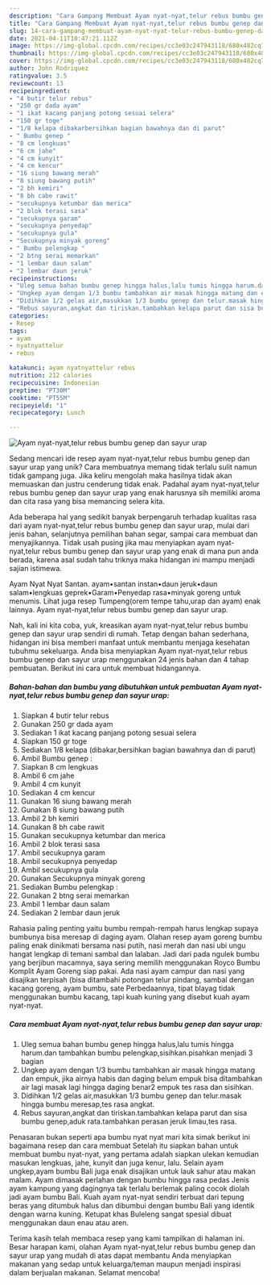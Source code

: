 ```yaml
---
description: "Cara Gampang Membuat Ayam nyat-nyat,telur rebus bumbu genep dan sayur urap Anti Gagal"
title: "Cara Gampang Membuat Ayam nyat-nyat,telur rebus bumbu genep dan sayur urap Anti Gagal"
slug: 14-cara-gampang-membuat-ayam-nyat-nyat-telur-rebus-bumbu-genep-dan-sayur-urap-anti-gagal
date: 2021-04-11T10:47:21.112Z
image: https://img-global.cpcdn.com/recipes/cc3e03c247943118/680x482cq70/ayam-nyat-nyattelur-rebus-bumbu-genep-dan-sayur-urap-foto-resep-utama.jpg
thumbnail: https://img-global.cpcdn.com/recipes/cc3e03c247943118/680x482cq70/ayam-nyat-nyattelur-rebus-bumbu-genep-dan-sayur-urap-foto-resep-utama.jpg
cover: https://img-global.cpcdn.com/recipes/cc3e03c247943118/680x482cq70/ayam-nyat-nyattelur-rebus-bumbu-genep-dan-sayur-urap-foto-resep-utama.jpg
author: John Rodriquez
ratingvalue: 3.5
reviewcount: 13
recipeingredient:
- "4 butir telur rebus"
- "250 gr dada ayam"
- "1 ikat kacang panjang potong sesuai selera"
- "150 gr toge"
- "1/8 kelapa dibakarbersihkan bagian bawahnya dan di parut"
- " Bumbu genep "
- "8 cm lengkuas"
- "6 cm jahe"
- "4 cm kunyit"
- "4 cm kencur"
- "16 siung bawang merah"
- "8 siung bawang putih"
- "2 bh kemiri"
- "8 bh cabe rawit"
- "secukupnya ketumbar dan merica"
- "2 blok terasi sasa"
- "secukupnya garam"
- "secukupnya penyedap"
- "secukupnya gula"
- "Secukupnya minyak goreng"
- " Bumbu pelengkap "
- "2 btng serai memarkan"
- "1 lembar daun salam"
- "2 lembar daun jeruk"
recipeinstructions:
- "Uleg semua bahan bumbu genep hingga halus,lalu tumis hingga harum.dan tambahkan bumbu pelengkap,sisihkan.pisahkan menjadi 3 bagian"
- "Ungkep ayam dengan 1/3 bumbu tambahkan air masak hingga matang dan empuk, jika airnya habis dan daging belum empuk bisa ditambahkan air lagi masak lagi hingga daging benar2 empuk tes rasa dan sisihkan."
- "Didihkan 1/2 gelas air,masukkan 1/3 bumbu genep dan telur.masak hingga bumbu meresap,tes rasa angkat."
- "Rebus sayuran,angkat dan tiriskan.tambahkan kelapa parut dan sisa bumbu genep,aduk rata.tambahkan perasan jeruk limau,tes rasa."
categories:
- Resep
tags:
- ayam
- nyatnyattelur
- rebus

katakunci: ayam nyatnyattelur rebus 
nutrition: 212 calories
recipecuisine: Indonesian
preptime: "PT30M"
cooktime: "PT55M"
recipeyield: "1"
recipecategory: Lunch

---
```



![Ayam nyat-nyat,telur rebus bumbu genep dan sayur urap](https://img-global.cpcdn.com/recipes/cc3e03c247943118/680x482cq70/ayam-nyat-nyattelur-rebus-bumbu-genep-dan-sayur-urap-foto-resep-utama.jpg)

Sedang mencari ide resep ayam nyat-nyat,telur rebus bumbu genep dan sayur urap yang unik? Cara membuatnya memang tidak terlalu sulit namun tidak gampang juga. Jika keliru mengolah maka hasilnya tidak akan memuaskan dan justru cenderung tidak enak. Padahal ayam nyat-nyat,telur rebus bumbu genep dan sayur urap yang enak harusnya sih memiliki aroma dan cita rasa yang bisa memancing selera kita.

Ada beberapa hal yang sedikit banyak berpengaruh terhadap kualitas rasa dari ayam nyat-nyat,telur rebus bumbu genep dan sayur urap, mulai dari jenis bahan, selanjutnya pemilihan bahan segar, sampai cara membuat dan menyajikannya. Tidak usah pusing jika mau menyiapkan ayam nyat-nyat,telur rebus bumbu genep dan sayur urap yang enak di mana pun anda berada, karena asal sudah tahu triknya maka hidangan ini mampu menjadi sajian istimewa.

Ayam Nyat Nyat Santan. ayam•santan instan•daun jeruk•daun salam•lengkuas geprek•Garam•Penyedap rasa•minyak goreng untuk menumis. Lihat juga resep Tumpeng(orem tempe tahu,urap dan ayam) enak lainnya. Ayam nyat-nyat,telur rebus bumbu genep dan sayur urap.


Nah, kali ini kita coba, yuk, kreasikan ayam nyat-nyat,telur rebus bumbu genep dan sayur urap sendiri di rumah. Tetap dengan bahan sederhana, hidangan ini bisa memberi manfaat untuk membantu menjaga kesehatan tubuhmu sekeluarga. Anda bisa menyiapkan Ayam nyat-nyat,telur rebus bumbu genep dan sayur urap menggunakan 24 jenis bahan dan 4 tahap pembuatan. Berikut ini cara untuk membuat hidangannya.

<!--inarticleads1-->

##### Bahan-bahan dan bumbu yang dibutuhkan untuk pembuatan Ayam nyat-nyat,telur rebus bumbu genep dan sayur urap:

1. Siapkan 4 butir telur rebus
1. Gunakan 250 gr dada ayam
1. Sediakan 1 ikat kacang panjang potong sesuai selera
1. Siapkan 150 gr toge
1. Sediakan 1/8 kelapa (dibakar,bersihkan bagian bawahnya dan di parut)
1. Ambil  Bumbu genep :
1. Siapkan 8 cm lengkuas
1. Ambil 6 cm jahe
1. Ambil 4 cm kunyit
1. Sediakan 4 cm kencur
1. Gunakan 16 siung bawang merah
1. Gunakan 8 siung bawang putih
1. Ambil 2 bh kemiri
1. Gunakan 8 bh cabe rawit
1. Gunakan secukupnya ketumbar dan merica
1. Ambil 2 blok terasi sasa
1. Ambil secukupnya garam
1. Ambil secukupnya penyedap
1. Ambil secukupnya gula
1. Gunakan Secukupnya minyak goreng
1. Sediakan  Bumbu pelengkap :
1. Gunakan 2 btng serai memarkan
1. Ambil 1 lembar daun salam
1. Sediakan 2 lembar daun jeruk


Rahasia paling penting yaitu bumbu rempah-rempah harus lengkap supaya bumbunya bisa meresap di daging ayam. Olahan resep ayam goreng bumbu paling enak dinikmati bersama nasi putih, nasi merah dan nasi ubi ungu hangat lengkap di temani sambal dan lalaban. Jadi dari pada ngulek bumbu yang berjibun macamnya, saya sering memilih menggunakan Royco Bumbu Komplit Ayam Goreng siap pakai. Ada nasi ayam campur dan nasi yang disajikan terpisah (bisa ditambahi potongan telur pindang, sambal dengan kacang goreng, ayam bumbu, sate Perbedaannya, tipat blayag tidak menggunakan bumbu kacang, tapi kuah kuning yang disebut kuah ayam nyat-nyat. 

<!--inarticleads2-->

##### Cara membuat Ayam nyat-nyat,telur rebus bumbu genep dan sayur urap:

1. Uleg semua bahan bumbu genep hingga halus,lalu tumis hingga harum.dan tambahkan bumbu pelengkap,sisihkan.pisahkan menjadi 3 bagian
1. Ungkep ayam dengan 1/3 bumbu tambahkan air masak hingga matang dan empuk, jika airnya habis dan daging belum empuk bisa ditambahkan air lagi masak lagi hingga daging benar2 empuk tes rasa dan sisihkan.
1. Didihkan 1/2 gelas air,masukkan 1/3 bumbu genep dan telur.masak hingga bumbu meresap,tes rasa angkat.
1. Rebus sayuran,angkat dan tiriskan.tambahkan kelapa parut dan sisa bumbu genep,aduk rata.tambahkan perasan jeruk limau,tes rasa.


Penasaran bukan seperti apa bumbu nyat nyat mari kita simak berikut ini bagaimana resep dan cara membuat Setelah itu siapkan bahan untuk membuat bumbu nyat-nyat, yang pertama adalah siapkan ulekan kemudian masukan lengkuas, jahe, kunyit dan juga kenur, lalu. Selain ayam ungkep,ayam bumbu Bali juga enak disajikan untuk lauk sahur atau makan malam. Ayam dimasak perlahan dengan bumbu hingga rasa pedas Jenis ayam kampung yang dagingnya tak terlalu berlemak paling cocok diolah jadi ayam bumbu Bali. Kuah ayam nyat-nyat sendiri terbuat dari tepung beras yang ditumbuk halus dan dibumbui dengan bumbu Bali yang identik dengan warna kuning. Ketupat khas Buleleng sangat spesial dibuat menggunakan daun enau atau aren. 

Terima kasih telah membaca resep yang kami tampilkan di halaman ini. Besar harapan kami, olahan Ayam nyat-nyat,telur rebus bumbu genep dan sayur urap yang mudah di atas dapat membantu Anda menyiapkan makanan yang sedap untuk keluarga/teman maupun menjadi inspirasi dalam berjualan makanan. Selamat mencoba!
